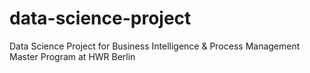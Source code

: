# data-science-project
Data Science Project for Business Intelligence &amp; Process Management Master Program at HWR Berlin
